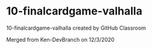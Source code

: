 # 10-finalcardgame-valhalla
10-finalcardgame-valhalla created by GitHub Classroom

Merged from Ken-DevBranch on 12/3/2020
